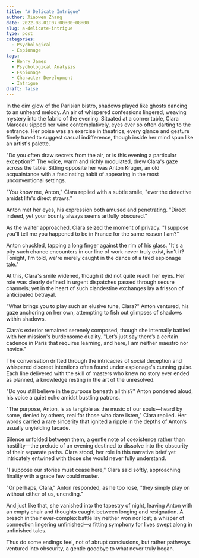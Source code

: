 ```yaml
---
title: "A Delicate Intrigue"
author: Xiaowen Zhang
date: 2022-08-01T07:00:00+08:00
slug: a-delicate-intrigue
type: post
categories:
  - Psychological
  - Espionage
tags:
  - Henry James
  - Psychological Analysis
  - Espionage
  - Character Development
  - Intrigue
draft: false
---
```


In the dim glow of the Parisian bistro, shadows played like ghosts dancing to an unheard melody. An air of whispered confessions lingered, weaving mystery into the fabric of the evening. Situated at a corner table, Clara Marceau sipped her wine contemplatively, eyes ever so often darting to the entrance. Her poise was an exercise in theatrics, every glance and gesture finely tuned to suggest casual indifference, though inside her mind spun like an artist's palette.

"Do you often draw secrets from the air, or is this evening a particular exception?" The voice, warm and richly modulated, drew Clara's gaze across the table. Sitting opposite her was Anton Kruger, an old acquaintance with a fascinating habit of appearing in the most unconventional settings.

"You know me, Anton," Clara replied with a subtle smile, "ever the detective amidst life's direct straws."

Anton met her eyes, his expression both amused and penetrating. "Direct indeed, yet your bounty always seems artfully obscured."

As the waiter approached, Clara seized the moment of privacy. "I suppose you'll tell me you happened to be in France for the same reason I am?"

Anton chuckled, tapping a long finger against the rim of his glass. "It's a pity such chance encounters in our line of work never truly exist, isn't it? Tonight, I'm told, we're merely caught in the dance of a tired espionage tale."

At this, Clara's smile widened, though it did not quite reach her eyes. Her role was clearly defined in urgent dispatches passed through secure channels; yet in the heart of such clandestine exchanges lay a frisson of anticipated betrayal.

"What brings you to play such an elusive tune, Clara?" Anton ventured, his gaze anchoring on her own, attempting to fish out glimpses of shadows within shadows.

Clara’s exterior remained serenely composed, though she internally battled with her mission's burdensome duality. "Let’s just say there’s a certain cadence in Paris that requires learning, and here, I am neither maestro nor novice."

The conversation drifted through the intricacies of social deception and whispered discreet intentions often found under espionage's cunning guise. Each line delivered with the skill of masters who knew no story ever ended as planned, a knowledge resting in the art of the unresolved.

"Do you still believe in the purpose beneath all this?" Anton pondered aloud, his voice a quiet echo amidst bustling patrons.

"The purpose, Anton, is as tangible as the music of our souls—heard by some, denied by others, real for those who dare listen," Clara replied. Her words carried a rare sincerity that ignited a ripple in the depths of Anton’s usually unyielding facade.

Silence unfolded between them, a gentle note of coexistence rather than hostility—the prelude of an evening destined to dissolve into the obscurity of their separate paths. Clara stood, her role in this narrative brief yet intricately entwined with those she would never fully understand.

"I suppose our stories must cease here," Clara said softly, approaching finality with a grace few could master.

"Or perhaps, Clara," Anton responded, as he too rose, "they simply play on without either of us, unending."

And just like that, she vanished into the tapestry of night, leaving Anton with an empty chair and thoughts caught between longing and resignation. A breach in their ever-complex battle lay neither won nor lost; a whisper of connection lingering unfinished—a fitting symphony for lives swept along in unfinished tales.

Thus do some endings feel, not of abrupt conclusions, but rather pathways ventured into obscurity, a gentle goodbye to what never truly began.